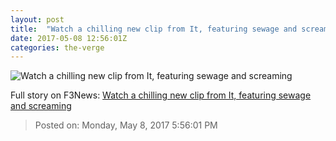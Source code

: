 ```yaml
---
layout: post
title:  "Watch a chilling new clip from It, featuring sewage and screaming"
date: 2017-05-08 12:56:01Z
categories: the-verge
---
```


![Watch a chilling new clip from It, featuring sewage and screaming](https://cdn0.vox-cdn.com/thumbor/MTx9q0yua_aY9iGiamFo3lym1gE=/382x0:1434x592/1600x900/cdn0.vox-cdn.com/uploads/chorus_image/image/54669425/Screen_Shot_2017_05_08_at_8.34.33_AM.0.png)




Full story on F3News: [Watch a chilling new clip from It, featuring sewage and screaming](http://www.f3nws.com/n/xU4XzD)

> Posted on: Monday, May 8, 2017 5:56:01 PM

